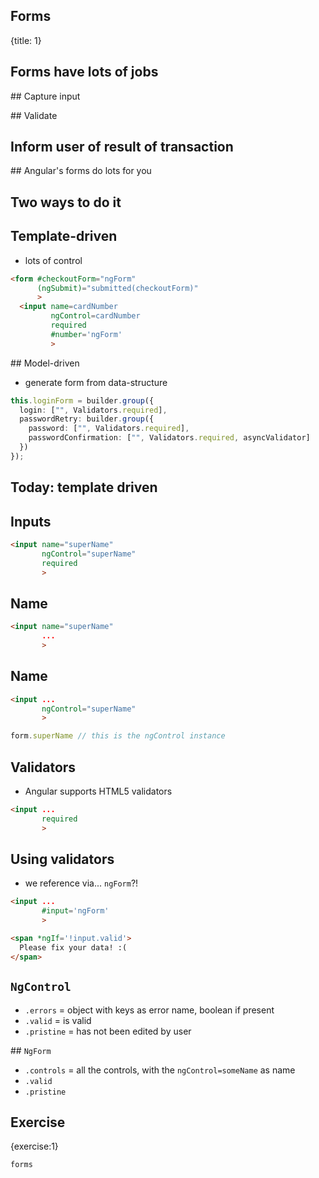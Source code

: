 ## Forms
{title: 1}

## Forms have lots of jobs

## Capture input

## Validate

## Inform user of result of transaction

## Angular's forms do lots for you

## Two ways to do it

## Template-driven

- lots of control

```html
<form #checkoutForm="ngForm"
      (ngSubmit)="submitted(checkoutForm)"
      >
  <input name=cardNumber
         ngControl=cardNumber
         required
         #number='ngForm'
         >
```

## Model-driven

- generate form from data-structure

```typescript
this.loginForm = builder.group({
  login: ["", Validators.required],
  passwordRetry: builder.group({
    password: ["", Validators.required],
    passwordConfirmation: ["", Validators.required, asyncValidator]
  })
});
```

## Today: template driven

## Inputs

```html
<input name="superName"
       ngControl="superName"
       required
       >
```

## Name

```html
<input name="superName"
       ...
       >
```

## Name

```html
<input ...
       ngControl="superName"
       >
```

```typescript
form.superName // this is the ngControl instance
```

## Validators

- Angular supports HTML5 validators

```html
<input ...
       required
       >

```

## Using validators

- we reference via... `ngForm`?!

```html
<input ...
       #input='ngForm'
       >

<span *ngIf='!input.valid'>
  Please fix your data! :(
</span>
```

## `NgControl`

- `.errors`  = object with keys as error name, boolean if present
- `.valid`   = is valid
- `.pristine` = has not been edited by user


## `NgForm`

- `.controls` = all the controls, with the `ngControl=someName` as name
- `.valid`
- `.pristine`

## Exercise
{exercise:1}

    forms

